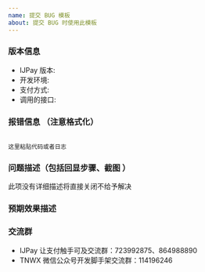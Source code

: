 ```yaml
---
name: 提交 BUG 模板
about: 提交 BUG 时使用此模板
---
```


### 版本信息

- IJPay 版本:
- 开发环境:
- 支付方式:
- 调用的接口:

### 报错信息 （注意格式化）

```

这里粘贴代码或者日志

```

### 问题描述（包括回显步骤、截图 ）

此项没有详细描述将直接关闭不给予解决

### 预期效果描述

### 交流群

- IJPay 让支付触手可及交流群：723992875、864988890
- TNWX 微信公众号开发脚手架交流群：114196246
